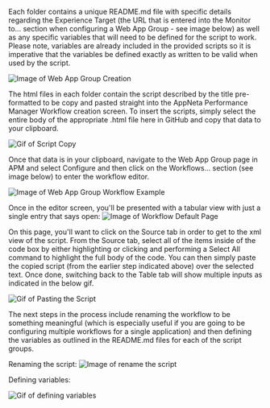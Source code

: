 Each folder contains a unique README.md file with specific details regarding the Experience Target (the URL that is entered into the Monitor to... section when configuring a Web App Group - see image below) as well as any specific variables that will need to be defined for the script to work. Please note, variables are already included in the provided scripts so it is imperative that the variables be defined exactly as written to be valid when used by the script.

![Image of Web App Group Creation](https://github.com/appneta/experience-scripts/blob/master/Images/Web%20App%20Group%20Target%20Example.png)

The html files in each folder contain the script described by the title pre-formatted to be copy and pasted straight into the AppNeta Performance Manager Workflow creation screen. 
To insert the scripts, simply select the entire body of the appropriate .html file here in GitHub and copy that data to your clipboard.

![Gif of Script Copy](https://github.com/appneta/experience-scripts/blob/master/Images/Gif%20of%20Copy%20Script.gif)

Once that data is in your clipboard, navigate to the Web App Group page in APM and select Configure and then click on the Workflows... section (see image below) to enter the workflow editor.

![Image of Web App Group Workflow Example](https://github.com/appneta/experience-scripts/blob/master/Images/Web%20App%20Group%20Workflow%20Example.png)

Once in the editor screen, you'll be presented with a tabular view with just a single entry that says open:
![Image of Workflow Default Page](https://github.com/appneta/experience-scripts/blob/master/Images/Workflow%20Initial%20Screen.png)

On this page, you'll want to click on the Source tab in order to get to the xml view of the script. From the Source tab, select all of the items inside of the code box by either highlighting or clicking and performing a Select All command to highlight the full body of the code. You can then simply paste the copied script (from the earlier step indicated above) over the selected text. Once done, switching back to the Table tab will show multiple inputs as indicated in the below gif.

![Gif of Pasting the Script](https://github.com/appneta/experience-scripts/blob/master/Images/Pasting%20the%20Script.gif)

The next steps in the process include renaming the workflow to be something meaningful (which is especially useful if you are going to be configuring multiple workflows for a single application) and then defining the variables as outlined in the README.md files for each of the script groups.

Renaming the script:
![Image of rename the script](https://github.com/appneta/experience-scripts/blob/master/Images/Rename%20the%20Workflow.png)


Defining variables:

![Gif of defining variables](https://github.com/appneta/experience-scripts/blob/master/Images/Defining%20Variables.gif)





